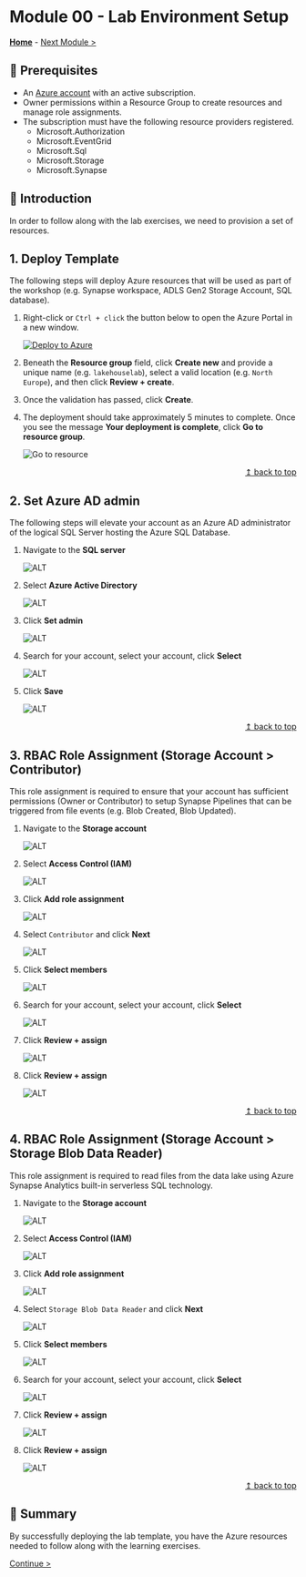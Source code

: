 # Module 00 - Lab Environment Setup

**[Home](../README.md)** - [Next Module >](../modules/module01a.md)

## :thinking: Prerequisites

* An [Azure account](https://azure.microsoft.com/en-us/free/) with an active subscription.
* Owner permissions within a Resource Group to create resources and manage role assignments.
* The subscription must have the following resource providers registered.
  * Microsoft.Authorization
  * Microsoft.EventGrid
  * Microsoft.Sql
  * Microsoft.Storage
  * Microsoft.Synapse

## :loudspeaker: Introduction

In order to follow along with the lab exercises, we need to provision a set of resources.

## 1. Deploy Template

The following steps will deploy Azure resources that will be used as part of the workshop (e.g. Synapse workspace, ADLS Gen2 Storage Account, SQL database).

1. Right-click or `Ctrl + click` the button below to open the Azure Portal in a new window.

    [![Deploy to Azure](https://aka.ms/deploytoazurebutton)](https://portal.azure.com/#create/Microsoft.Template/uri/https%3A%2F%2Fraw.githubusercontent.com%2Ftayganr%2Flakehouse%2Fmain%2Ftemplate%2Fazuredeploy.json)

2. Beneath the **Resource group** field, click **Create new** and provide a unique name (e.g. `lakehouselab`), select a valid location (e.g. `North Europe`), and then click **Review + create**.

3. Once the validation has passed, click **Create**.

4. The deployment should take approximately 5 minutes to complete. Once you see the message **Your deployment is complete**, click **Go to resource group**.

    ![Go to resource](../images/module00/001.png)

<div align="right"><a href="#module-00---lab-environment-setup">↥ back to top</a></div>

## 2. Set Azure AD admin

The following steps will elevate your account as an Azure AD administrator of the logical SQL Server hosting the Azure SQL Database.

1. Navigate to the **SQL server**

    ![ALT](../images/module00/002.png)

2. Select **Azure Active Directory**

    ![ALT](../images/module00/003.png)

3. Click **Set admin**

    ![ALT](../images/module00/004.png)

4. Search for your account, select your account, click **Select** 

    ![ALT](../images/module00/005.png)

5. Click **Save**

    ![ALT](../images/module00/006.png)

<div align="right"><a href="#module-00---lab-environment-setup">↥ back to top</a></div>

## 3. RBAC Role Assignment (Storage Account > Contributor)

This role assignment is required to ensure that your account has sufficient permissions (Owner or Contributor) to setup Synapse Pipelines that can be triggered from file events (e.g. Blob Created, Blob Updated).

1. Navigate to the **Storage account**

    ![ALT](../images/module00/007.png)

2. Select **Access Control (IAM)**

    ![ALT](../images/module00/008.png)

3. Click **Add role assignment**

    ![ALT](../images/module00/009.png)

4. Select `Contributor` and click **Next**

    ![ALT](../images/module00/010.png)

5. Click **Select members**

    ![ALT](../images/module00/018.png)

6. Search for your account, select your account, click **Select** 

    ![ALT](../images/module00/011.png)

7. Click **Review + assign**

    ![ALT](../images/module00/012.png)

8. Click **Review + assign**

    ![ALT](../images/module00/013.png)

<div align="right"><a href="#module-00---lab-environment-setup">↥ back to top</a></div>

## 4. RBAC Role Assignment (Storage Account > Storage Blob Data Reader)

This role assignment is required to read files from the data lake using Azure Synapse Analytics built-in serverless SQL technology.

1. Navigate to the **Storage account**

    ![ALT](../images/module00/007.png)

2. Select **Access Control (IAM)**

    ![ALT](../images/module00/008.png)

3. Click **Add role assignment**

    ![ALT](../images/module00/009.png)

4. Select `Storage Blob Data Reader` and click **Next**

    ![ALT](../images/module00/014.png)

5. Click **Select members**

    ![ALT](../images/module00/015.png)

6. Search for your account, select your account, click **Select** 

    ![ALT](../images/module00/011.png)

7. Click **Review + assign**

    ![ALT](../images/module00/016.png)

8. Click **Review + assign**

    ![ALT](../images/module00/017.png)

<div align="right"><a href="#module-00---lab-environment-setup">↥ back to top</a></div>

## :tada: Summary

By successfully deploying the lab template, you have the Azure resources needed to follow along with the learning exercises.

[Continue >](../modules/module01a.md)